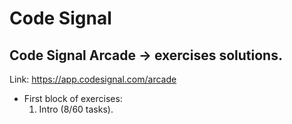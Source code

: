 # Code Signal

## Code Signal Arcade -> exercises solutions.

Link: https://app.codesignal.com/arcade

- First block of exercises:
  1.  Intro (8/60 tasks).
